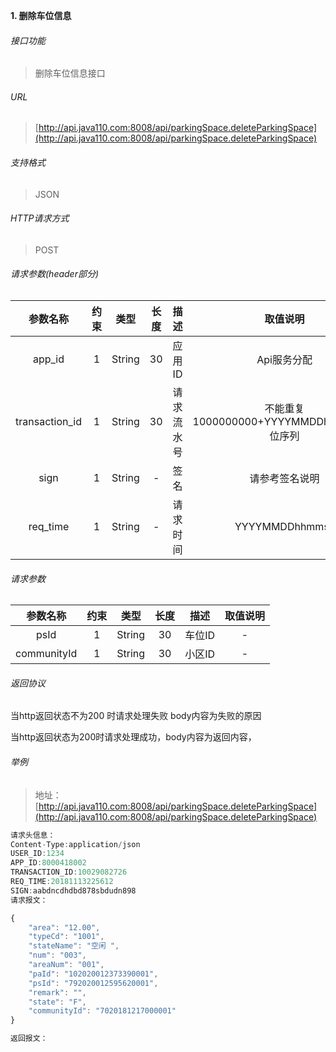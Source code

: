 

**1\. 删除车位信息**
###### 接口功能
> 删除车位信息接口

###### URL
> [http://api.java110.com:8008/api/parkingSpace.deleteParkingSpace](http://api.java110.com:8008/api/parkingSpace.deleteParkingSpace)

###### 支持格式
> JSON

###### HTTP请求方式
> POST

###### 请求参数(header部分)
|参数名称|约束|类型|长度|描述|取值说明|
| :-: | :-: | :-: | :-: | :-: | :-:|
|app_id|1|String|30|应用ID|Api服务分配                      |
|transaction_id|1|String|30|请求流水号|不能重复 1000000000+YYYYMMDDhhmmss+6位序列 |
|sign|1|String|-|签名|请参考签名说明|
|req_time|1|String|-|请求时间|YYYYMMDDhhmmss|

###### 请求参数
|参数名称|约束|类型|长度|描述|取值说明|
| :-: | :-: | :-: | :-: | :-: | :-: |
|psId|1|String|30|车位ID|-|
|communityId|1|String|30|小区ID|-|

###### 返回协议

当http返回状态不为200 时请求处理失败 body内容为失败的原因

当http返回状态为200时请求处理成功，body内容为返回内容，


###### 举例
> 地址：[http://api.java110.com:8008/api/parkingSpace.deleteParkingSpace](http://api.java110.com:8008/api/parkingSpace.deleteParkingSpace)

``` javascript
请求头信息：
Content-Type:application/json
USER_ID:1234
APP_ID:8000418002
TRANSACTION_ID:10029082726
REQ_TIME:20181113225612
SIGN:aabdncdhdbd878sbdudn898
请求报文：

{
	"area": "12.00",
	"typeCd": "1001",
	"stateName": "空闲 ",
	"num": "003",
	"areaNum": "001",
	"paId": "102020012373390001",
	"psId": "792020012595620001",
	"remark": "",
	"state": "F",
	"communityId": "7020181217000001"
}

返回报文：


```
